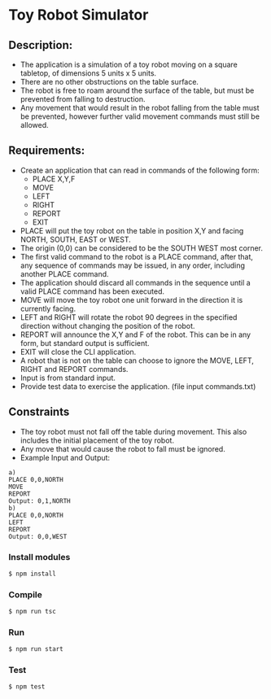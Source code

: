 # Toy Robot Simulator
## Description:
- The application is a simulation of a toy robot moving on a square tabletop, of dimensions 5 units x 5 units.
- There are no other obstructions on the table surface. 
- The robot is free to roam around the surface of the table, but must be prevented from falling to destruction.
- Any movement that would result in the robot falling from the table must be prevented, however further valid movement commands must still be allowed.
## Requirements:
- Create an application that can read in commands of the following form:
  - PLACE X,Y,F
  - MOVE
  - LEFT
  - RIGHT
  - REPORT
  - EXIT
- PLACE will put the toy robot on the table in position X,Y and facing NORTH, SOUTH, EAST or WEST.
- The origin (0,0) can be considered to be the SOUTH WEST most corner.
- The first valid command to the robot is a PLACE command, after that, any sequence of commands may be issued, in any order, including another PLACE command.
- The application should discard all commands in the sequence until a valid PLACE command has been executed.
- MOVE will move the toy robot one unit forward in the direction it is currently facing.
- LEFT and RIGHT will rotate the robot 90 degrees in the specified direction without changing the position of the robot.
- REPORT will announce the X,Y and F of the robot. This can be in any form, but standard output is sufficient.
- EXIT will close the CLI application.
- A robot that is not on the table can choose to ignore the MOVE, LEFT, RIGHT and REPORT commands.
- Input is from standard input.
- Provide test data to exercise the application. (file input commands.txt)
## Constraints 
- The toy robot must not fall off the table during movement. This also includes the initial placement of the toy robot.
- Any move that would cause the robot to fall must be ignored.
- Example Input and Output:
```
a)
PLACE 0,0,NORTH
MOVE
REPORT
Output: 0,1,NORTH
b)
PLACE 0,0,NORTH
LEFT
REPORT
Output: 0,0,WEST
```
### Install modules
```sh
$ npm install
```
### Compile
```sh
$ npm run tsc
```
### Run
```sh
$ npm run start
```
### Test
```sh
$ npm test
```
